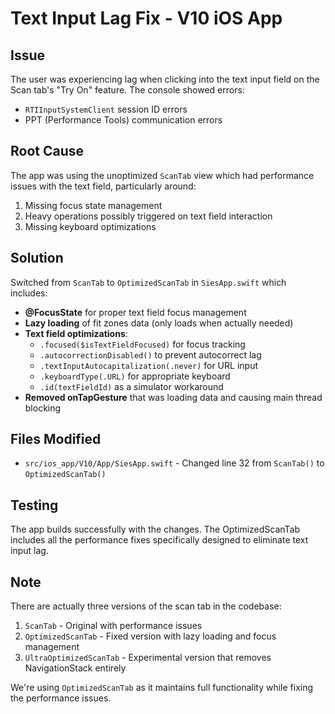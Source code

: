 # Text Input Lag Fix - V10 iOS App

## Issue
The user was experiencing lag when clicking into the text input field on the Scan tab's "Try On" feature. The console showed errors:
- `RTIInputSystemClient` session ID errors
- PPT (Performance Tools) communication errors

## Root Cause
The app was using the unoptimized `ScanTab` view which had performance issues with the text field, particularly around:
1. Missing focus state management
2. Heavy operations possibly triggered on text field interaction
3. Missing keyboard optimizations

## Solution
Switched from `ScanTab` to `OptimizedScanTab` in `SiesApp.swift` which includes:
- **@FocusState** for proper text field focus management
- **Lazy loading** of fit zones data (only loads when actually needed)
- **Text field optimizations**:
  - `.focused($isTextFieldFocused)` for focus tracking
  - `.autocorrectionDisabled()` to prevent autocorrect lag
  - `.textInputAutocapitalization(.never)` for URL input
  - `.keyboardType(.URL)` for appropriate keyboard
  - `.id(textFieldId)` as a simulator workaround
- **Removed onTapGesture** that was loading data and causing main thread blocking

## Files Modified
- `src/ios_app/V10/App/SiesApp.swift` - Changed line 32 from `ScanTab()` to `OptimizedScanTab()`

## Testing
The app builds successfully with the changes. The OptimizedScanTab includes all the performance fixes specifically designed to eliminate text input lag.

## Note
There are actually three versions of the scan tab in the codebase:
1. `ScanTab` - Original with performance issues
2. `OptimizedScanTab` - Fixed version with lazy loading and focus management
3. `UltraOptimizedScanTab` - Experimental version that removes NavigationStack entirely

We're using `OptimizedScanTab` as it maintains full functionality while fixing the performance issues.
